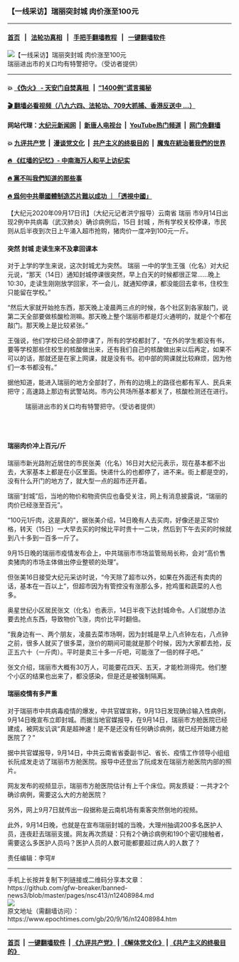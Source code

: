 ### 【一线采访】瑞丽突封城 肉价涨至100元
------------------------

#### [首页](https://github.com/gfw-breaker/banned-news3/blob/master/README.md) &nbsp;&nbsp;|&nbsp;&nbsp; [法轮功真相](https://github.com/begood0513/basic/blob/master/README.md)  &nbsp;&nbsp;|&nbsp;&nbsp; [手把手翻墙教程](https://github.com/gfw-breaker/guides/wiki)  &nbsp;&nbsp;|&nbsp;&nbsp; [一键翻墙软件](https://github.com/gfw-breaker/nogfw/blob/master/README.md)  



<div><img alt="【一线采访】瑞丽突封城 肉价涨至100元" class="attachment-djy_600_400 size-djy_600_400 wp-post-image" src="https://i.epochtimes.com/assets/uploads/2020/09/f7c5eb5c20822df398bf05762edec7b2-600x400.jpg"/>
<div class="caption">
 瑞丽进出市的关口均有特警把守。（受访者提供）
</div></div><hr/>

#### 💥 [《伪火》 - 天安门自焚真相 ](http://158.247.195.190:10000/videos/blog/weihuo.html)&nbsp; |&nbsp; [“1400例”谎言揭秘  ](http://158.247.195.190:10000/videos/blog/jiexi1400.html)

#### [ 🎬  翻墙必看视频（八九六四、法轮功、709大抓捕、香港反送中 ...）](https://github.com/gfw-breaker/links/blob/master/banned.md)

#### 网站代理：[大纪元新闻网](http://158.247.195.190:10080/gb/) &nbsp;|&nbsp; [新唐人电视台](http://158.247.195.190:8808/gb/)  &nbsp;|&nbsp; [YouTube热门频道](http://158.247.195.190/youtube.html) &nbsp;|&nbsp; [网门免翻墙](http://158.247.195.190:11000/show.aspx?name=ogHome)

#### 💥 [九评共产党](http://158.247.195.190:10000/videos/res/jiuping/)&nbsp; |&nbsp; [漫谈党文化](http://158.247.195.190:10000/videos/res/mtdwh/)&nbsp; |&nbsp; [共产主义的终极目的](http://158.247.195.190:10000/videos/res/zjmd/)&nbsp; |&nbsp; [魔鬼在統治著我們的世界](http://158.247.195.190:10000/videos/res/TheSpecter/)  

#### [ 🔥  《红墙的记忆》- 中南海万人和平上访纪实](http://158.247.195.190:10000/videos/news/../legend/index.html)

#### [ 🔥  黨不叫我們知道的那些事](http://158.247.195.190:10000/videos/news/truth02.html)

#### [ 🔥  爲何中共舉國體制造芯片難以成功 ｜「透視中國」](http://158.247.195.190:10000/videos/news/don03.html)

<div><p>
 【大纪元2020年09月17日讯】（大纪元记者洪宁报导）云南省
 <ok href="https://www.epochtimes.com/gb/tag/%E7%91%9E%E4%B8%BD.html">
  瑞丽
 </ok>
 市9月14日出现2例中共病毒（武汉肺炎）确诊病例后，15日
 <ok href="https://www.epochtimes.com/gb/tag/%E5%B0%81%E5%9F%8E.html">
  封城
 </ok>
 ，所有学校关校停课，市民则从后半夜到次日上午涌入超市抢购，猪肉价一度冲到100元一斤。
</p>
<h4>
 突然
 <ok href="https://www.epochtimes.com/gb/tag/%E5%B0%81%E5%9F%8E.html">
  封城
 </ok>
 走读生来不及拿回课本
</h4>
<p>
 对于上学的学生来说，这次封城尤为突然。
 <ok href="https://www.epochtimes.com/gb/tag/%E7%91%9E%E4%B8%BD.html">
  瑞丽
 </ok>
 一中的学生王强（化名）对大纪元说，“那天（14日）通知封城停课很突然，早上白天的时候都很正常……晚上10:30，走读生刚刚放学回家，不一会儿，就通知停课，都没能回去拿书，住校生只能留在学校。”
</p>
<p>
 “然后大家就开始抢东西，那天晚上凌晨两三点的时候，各个社区到各家敲门，说第二天全部要做核酸检测嘛。那天晚上整个瑞丽市都是灯火通明的，就是个个都在敲门。那天晚上是比较紧张。”
</p>
<p>
 王强说，他们学校已经全部停课了，所有的学校都封了，“在外的学生都没有书，要等学校那些住校生的核酸做出来，还有我们自己的核酸做出来以后再定，如果不可以的话，那就还是在家上网课，就是没有书。初中部的网课就比较麻烦，因为他们一本书都没有。”
</p>
<p>
 据他知道，能进入瑞丽的地方全部封了，所有的边境上的路径也都有军人、民兵来把守；高速路上那边有武警站岗。市内公共场所基本都关了，核酸检测还在进行。
</p>
<figure class="wp-caption aligncenter" id="attachment_12409010" style="width: 450px">
 <ok href="https://i.epochtimes.com/assets/uploads/2020/09/a59fda879e2b96fa1395b7d4cad80cb2.jpg">
  <img alt="" class="size-medium wp-image-12409010" src="https://i.epochtimes.com/assets/uploads/2020/09/a59fda879e2b96fa1395b7d4cad80cb2-450x338.jpg"/>
 </ok>
 <br/><figcaption class="wp-caption-text">
  瑞丽进出市的关口均有特警把守。（受访者提供）
 </figcaption><br/>
</figure><br/>
<h4>
 <b>
  瑞丽肉价冲上百元/斤
 </b>
</h4>
<p>
 瑞丽市新光路附近居住的市民张美（化名）16日对大纪元表示，现在基本都不出去，大家基本上都是在小区里面。快递什么的也都停了，进不来。街上都是空的，没有什么开门的地方了，就大型一点的超市还开着。
</p>
<p>
 瑞丽“封城”后，当地的物价和物资供应也备受关注，网上有消息披露说，“瑞丽的肉价已经涨至百元”。
</p>
<p>
 “100元1斤肉，这是真的”，据张美介绍，14日晚有人去买肉，好像还是正常价格，转天（15日）一大早去买的时候比平时贵十一二块，然后到下午去买的时候就到八十多到一百多一斤了。
</p>
<p style="text-align: center;">
</p>
<p>
 9月15日晚的瑞丽市疫情发布会上，中共瑞丽市市场监管局局长称，会对“高价售卖猪肉的市场主体做出停业整顿的处理”。
</p>
<p>
 但张美16日接受大纪元采访时说，“今天除了超市以外，如果在外面还有卖肉的话，基本在一百以上”，但超市因为有管控没有涨那么多，抢鸡蛋和蔬菜的人也多。
</p>
<p>
 奥星世纪小区居民张文（化名）也表示，14日半夜下达封城命令。人们就想办法要去抢点东西，导致物价飞涨，肉价比平时翻倍。
</p>
<p>
 “我身边有一、两个朋友，凌晨去菜市场啊，因为封城是早上八点钟左右，八点钟之前，很多人就买了很多菜，涨价的期间可能就是那个时候，因为大家都去抢，反正五六十（一斤肉）。平时是卖三十多一斤吧，可能涨了一倍的样子吧。”
</p>
<p>
 张文介绍，瑞丽市大概有30万人，可能要花四天、五天，才能检测得完。他们整个小区的结果也出来了，都没感染，但是还是被强制隔离。
</p>
<h4>
 瑞丽疫情有多严重
</h4>
<p>
 对于瑞丽市中共病毒疫情的爆发，中共官媒宣称，9月13日发现确诊输入性病例，9月14日晚宣布立即封城。而据当地官媒报导，在9月14日，瑞丽市方舱医院已经建成，被网友讥讽“真是超神速！是不是还没有任何确诊病例，就已经开始建方舱医院了？”
</p>
<p>
 据中共官媒报导，9月14日，中共云南省省委副书记、省长、疫情工作领导小组组长阮成发走访了瑞丽市方舱医院。报导中还登出了阮成发在瑞丽方舱医院内部的照片。
</p>
<p>
 网友发布的视频显示，瑞丽市方舱医院估计有上千个床位。网友质疑：一共才2个确诊病例，需要这么大的方舱医院？
</p>
<p>
 另外，网上9月7日就传出一段据称是云南机场有乘客突然倒地的视频。
</p>
<p>
 此外，9月14日晚，也就是在宣布瑞丽封城的当晚，大理州抽调200多名医护人员，连夜赶去瑞丽支援。网友再次质疑：只有2个确诊病例和190个密切接触者，需要这么多医护人员吗？医护人员的人数可能都要超过病人的人数了？
</p>
<p>
 责任编辑：李穹#
</p>
</div>
<hr/>
手机上长按并复制下列链接或二维码分享本文章：<br/>
https://github.com/gfw-breaker/banned-news3/blob/master/pages/nsc413/n12408984.md <br/>
<a href='https://github.com/gfw-breaker/banned-news3/blob/master/pages/nsc413/n12408984.md'><img src='https://github.com/gfw-breaker/banned-news3/blob/master/pages/nsc413/n12408984.md.png'/></a> <br/>
原文地址（需翻墙访问）：https://www.epochtimes.com/gb/20/9/16/n12408984.htm


------------------------
#### [首页](https://github.com/gfw-breaker/banned-news3/blob/master/README.md) &nbsp;|&nbsp; [一键翻墙软件](https://github.com/gfw-breaker/nogfw/blob/master/README.md) &nbsp;| [《九评共产党》](https://github.com/gfw-breaker/9ping.md/blob/master/README.md#九评之一评共产党是什么) | [《解体党文化》](https://github.com/gfw-breaker/jtdwh.md/blob/master/README.md) | [《共产主义的终极目的》](https://github.com/gfw-breaker/gczydzjmd.md/blob/master/README.md)


<img src='http://gfw-breaker.win/banned-news3/pages/nsc413/n12408984.md' width='0px' height='0px'/>